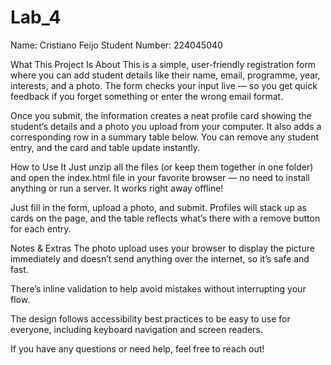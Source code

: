 # Lab_4
Name: Cristiano Feijo
Student Number: 224045040

What This Project Is About
This is a simple, user-friendly registration form where you can add student details like their name, email, programme, year, interests, and a photo. The form checks your input live — so you get quick feedback if you forget something or enter the wrong email format.

Once you submit, the information creates a neat profile card showing the student’s details and a photo you upload from your computer. It also adds a corresponding row in a summary table below. You can remove any student entry, and the card and table update instantly.

How to Use It
Just unzip all the files (or keep them together in one folder) and open the index.html file in your favorite browser — no need to install anything or run a server. It works right away offline!

Just fill in the form, upload a photo, and submit. Profiles will stack up as cards on the page, and the table reflects what’s there with a remove button for each entry.

Notes & Extras
The photo upload uses your browser to display the picture immediately and doesn’t send anything over the internet, so it’s safe and fast.

There’s inline validation to help avoid mistakes without interrupting your flow.

The design follows accessibility best practices to be easy to use for everyone, including keyboard navigation and screen readers.

If you have any questions or need help, feel free to reach out!
